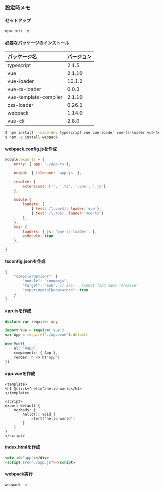 ### 設定時メモ

#### セットアップ

```js
npm init -y
```
#### 必要なパッケージのインストール

|パッケージ名|バージョン|
|:---|:---|
|typescript|2.1.5|
|vue|2.1.10|
|vue-loader|10.1.2|
|vue-ts-loader|0.0.3|
|vue-template-compiler|2.1.10|
|css-loader|0.26.1|
|webpack|1.14.0|
|vue-cli|2.8.0|


```bash
$ npm install --save-dev typescript vue vue-loader vue-ts-loader vue-template-compiler css-loader
$ npm -g install webpack
```


#### webpack.config.jsを作成

```js
module.exports = {
    entry: { app: './app.ts'},

    output: { filename: 'app.js' },

    resolve: {
        extensions: ['', '.ts', '.vue', '.js']
    },

    module:{
        loaders: [
            { test: /\.vue$/, loader:'vue'},
            { test: /\.ts$/, loader:'vue-ts'}
        ],
    },
    vue: {
        loaders: { js: 'vue-ts-loader', },
        esModule: true
    },

}
```


#### tsconfig.jsonを作成

```js
{
    "compilerOptions": {
        "module": "commonjs",
        "target": "es6", // es5... Cannot find name 'Promise'
        "experimentalDecorators": true
    }
}
```


#### app.tsを作成

```ts
declare var require: any

import Vue = require('vue')
var App = require('./app.vue').default

new Vue({
    el: '#app',
    components: { App },
    render: h => h('App')
})
```


#### app.vueを作成

```vue
<template>
<h1 @click="hello">hello world</h1>
</template>

<script>
export default {
    methods: {
        hello(): void {
            alert('hello world')
        }
    }
}
</script>
```

#### index.htmlを作成
```html
<div id="app"></div>
<script src="./app.js"></script>

```

#### webpack実行

```sh
webpack -w
```